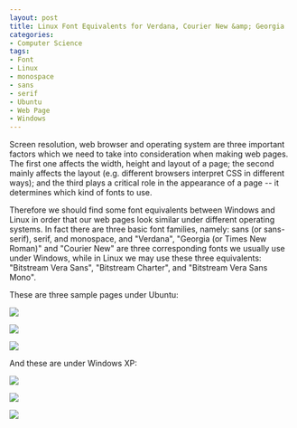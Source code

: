 ```yaml
---
layout: post
title: Linux Font Equivalents for Verdana, Courier New &amp; Georgia
categories:
- Computer Science
tags:
- Font
- Linux
- monospace
- sans
- serif
- Ubuntu
- Web Page
- Windows
---
```


Screen resolution, web browser and operating system are three important factors which we need to take into consideration when making web pages. The first one affects the width, height and layout of a page; the second mainly affects the layout (e.g. different browsers interpret CSS in different ways); and the third plays a critical role in the appearance of a page -- it determines which kind of fonts to use.

Therefore we should find some font equivalents between Windows and Linux in order that our web pages look similar under different operating systems. In fact there are three basic font families, namely: sans (or sans-serif), serif, and monospace, and "Verdana", "Georgia (or Times New Roman)" and "Courier New" are three corresponding fonts we usually use under Windows, while in Linux we may use these three equivalents: "Bitstream Vera Sans", "Bitstream Charter", and "Bitstream Vera Sans Mono".

These are three sample pages under Ubuntu:

![](http://i.imgur.com/R8DZv.png)

![](http://i.imgur.com/zDrgl.png)

![](http://i.imgur.com/CbWWa.png)

And these are under Windows XP:

![](http://i.imgur.com/tsRG7.png)

![](http://i.imgur.com/nz5S2.png)

![](http://i.imgur.com/JVksf.png)
